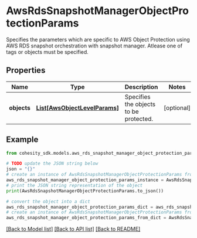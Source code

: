 # AwsRdsSnapshotManagerObjectProtectionParams

Specifies the parameters which are specific to AWS Object Protection using AWS RDS snapshot orchestration with snapshot manager. Atlease one of tags or objects must be specified.

## Properties

Name | Type | Description | Notes
------------ | ------------- | ------------- | -------------
**objects** | [**List[AwsObjectLevelParams]**](AwsObjectLevelParams.md) | Specifies the objects to be protected. | [optional] 

## Example

```python
from cohesity_sdk.models.aws_rds_snapshot_manager_object_protection_params import AwsRdsSnapshotManagerObjectProtectionParams

# TODO update the JSON string below
json = "{}"
# create an instance of AwsRdsSnapshotManagerObjectProtectionParams from a JSON string
aws_rds_snapshot_manager_object_protection_params_instance = AwsRdsSnapshotManagerObjectProtectionParams.from_json(json)
# print the JSON string representation of the object
print(AwsRdsSnapshotManagerObjectProtectionParams.to_json())

# convert the object into a dict
aws_rds_snapshot_manager_object_protection_params_dict = aws_rds_snapshot_manager_object_protection_params_instance.to_dict()
# create an instance of AwsRdsSnapshotManagerObjectProtectionParams from a dict
aws_rds_snapshot_manager_object_protection_params_from_dict = AwsRdsSnapshotManagerObjectProtectionParams.from_dict(aws_rds_snapshot_manager_object_protection_params_dict)
```
[[Back to Model list]](../README.md#documentation-for-models) [[Back to API list]](../README.md#documentation-for-api-endpoints) [[Back to README]](../README.md)


